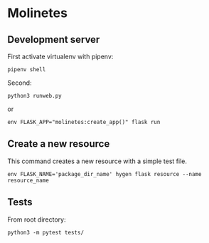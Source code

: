 # Molinetes #

## Development server ##

First activate virtualenv with pipenv:

```
pipenv shell
```

Second:

```
python3 runweb.py

```

or

```
env FLASK_APP="molinetes:create_app()" flask run
```

## Create a new resource ##

This command creates a new resource  with a simple test file.

```
env FLASK_NAME='package_dir_name' hygen flask resource --name resource_name

```

## Tests ##

From root directory: 

```
python3 -m pytest tests/ 
```
